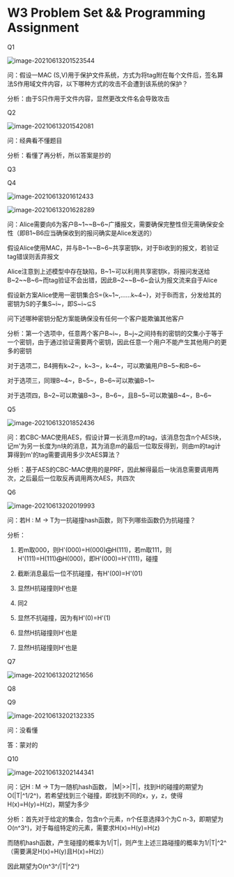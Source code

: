 # W3 Problem Set && Programming Assignment

Q1

![image-20210613201523544](.././images/image-20210613201523544.png)

问：假设一MAC (S,V)用于保护文件系统，方式为将tag附在每个文件后，签名算法S作用域文件内容，以下哪种方式的攻击不会遭到该系统的保护？

分析：由于S只作用于文件内容，显然更改文件名会导致攻击	

Q2

![image-20210613201542081](.././images/image-20210613201542081.png)

问：经典看不懂题目

分析：看懂了再分析，所以答案是抄的

Q3

 

 

Q4

![image-20210613201612433](.././images/image-20210613201612433.png)

![image-20210613201628289](.././images/image-20210613201628289.png)

问：Alice需要向6为客户B~1~\~B~6~广播报文，需要确保完整性但无需确保安全性（即B1~B6应当确保收到的报问确实是Alice发送的）

假设Alice使用MAC，并与B~1~\~B~6~共享密钥k，对于Bi收到的报文，若验证tag错误则丢弃报文

Alice注意到上述模型中存在缺陷，B~1~可以利用共享密钥k，将报问发送给B~2~\~B~6~而tag验证不会出错，因此B~2~\~B~6~会认为报文流来自于Alice

假设新方案Alice使用一密钥集合S={k~1~,……k~4~}，对于Bi而言，分发给其的密钥为S的子集S~i~，即S~i~⊆S

问下述哪种密钥分配方案能确保没有任何一个客户能欺骗其他客户

分析：第一个选项中，任意两个客户B~i~，B~j~之间持有的密钥的交集小于等于一个密钥，由于通过验证需要两个密钥，因此任意一个用户不能产生其他用户的更多的密钥

对于选项二，B4拥有k~2~，k~3~，k~4~，可以欺骗用户B~5~和B~6~

对于选项三，同理B~4~，B~5~，B~6~可以欺骗B~1~

对于选项四，B~2~可以欺骗B~3~，B~6~，且B~5~可以欺骗B~4~，B~6~

 

Q5

![image-20210613201852436](.././images/image-20210613201852436.png)

问：若CBC-MAC使用AES，假设计算一长消息m的tag，该消息包含n个AES块，记m'为另一长度为n块的消息，其为消息m的最后一位取反得到，则由m的tag计算得到m'的tag需要调用多少次AES算法？

分析：基于AES的CBC-MAC使用的是PRF，因此解得最后一块消息需要调用两次，之后最后一位取反再调用两次AES，共四次

 

Q6

![image-20210613202019993](.././images/image-20210613202019993.png)

问：若H : M → T为一抗碰撞hash函数，则下列哪些函数仍为抗碰撞？

分析：

1. 若m取000，则H'(000)=H(000)⨁H(111)，若m取111，则H'(111)=H(111)⨁H(000)，即H'(000)=H'(111)，碰撞

2. 截断消息最后一位不抗碰撞，有H'(00)=H'(01)
3. 显然H抗碰撞则H'也是
4. 同2
5. 显然不抗碰撞，因为有H'(0)=H'(1)
6. 显然H抗碰撞则H'也是
7. 显然H抗碰撞则H'也是

 

Q7

![image-20210613202121656](.././images/image-20210613202121656.png)

 

 

Q8

 

Q9

![image-20210613202132335](.././images/image-20210613202132335.png)

问：没看懂

答：蒙对的

 

Q10

![image-20210613202144341](.././images/image-20210613202144341.png)

问：记H : M → T为一随机hash函数， |M|>>|T|，找到H的碰撞的期望为O(|T|^1/2^)，若希望找到三个碰撞，即找到不同的x，y，z，使得H(x)=H(y)=H(z)，期望为多少

分析：首先对于给定的集合，包含n个元素，n个任意选择3个为C n-3，即期望为O(n^3^)，对于每组特定的元素，需要求H(x)=H(y)=H(z)

而随机hash函数，产生碰撞的概率为1/|T|，则产生上述三路碰撞的概率为1/|T|^2^（需要满足H(x)=H(y)且H(x)=H(z)）

因此期望为O(n^3^/|T|^2^)
